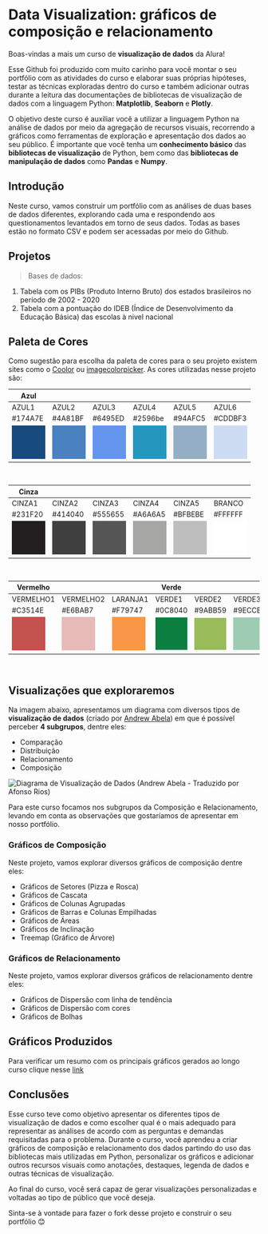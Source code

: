 # Data Visualization: gráficos de composição e relacionamento

Boas-vindas a mais um curso de **visualização de dados** da Alura! 

Esse Github foi produzido com muito carinho para você montar o seu portfólio com as atividades do curso e elaborar suas próprias hipóteses, testar as técnicas exploradas dentro do curso e também adicionar outras durante a leitura das documentações de bibliotecas de visualização de dados com a linguagem Python: **Matplotlib**, **Seaborn** e **Plotly**.

O objetivo deste curso é auxiliar você a utilizar a linguagem Python na análise de dados por meio da agregação de recursos visuais, recorrendo a gráficos como ferramentas de exploração e apresentação dos dados ao seu público. É importante que você tenha um **conhecimento básico** das **bibliotecas de visualização** de Python, bem como das **bibliotecas de manipulação de dados** como **Pandas** e **Numpy**.

## Introdução

Neste curso, vamos construir um portfólio com as análises de duas bases de dados diferentes, explorando cada uma e respondendo aos questionamentos levantados em torno de seus dados. Todas as bases estão no formato CSV e podem ser acessadas por meio do Github.

## Projetos

> Bases de dados:

<ol> 
  <li> Tabela com os PIBs (Produto Interno Bruto) dos estados brasileiros no período de 2002 - 2020</li>
  <li> Tabela com a pontuação do IDEB (Índice de Desenvolvimento da Educação Básica) das escolas à nivel nacional</li>
</ol>

## Paleta de Cores

Como sugestão para escolha da paleta de cores para o seu projeto existem sites como o [Coolor](https://coolors.co/palettes/trending) ou [imagecolorpicker](https://imagecolorpicker.com/).
As cores utilizadas nesse projeto são: 

|Azul||||||
|------|------|------|------|------|------|
| AZUL1 |AZUL2 |AZUL3 |AZUL4 |AZUL5 |AZUL6 |
|#174A7E | #4A81BF | #6495ED| #2596be | #94AFC5 | #CDDBF3 |
|![adicionar desc](https://github.com/afonsosr2/dataviz-graficos-composicao-relacionamento/blob/main/imagens/paleta_cores/AZUL1.png?raw=true)|![adicionar desc](https://github.com/afonsosr2/dataviz-graficos-composicao-relacionamento/blob/main/imagens/paleta_cores/AZUL2.png?raw=true)|![adicionar desc](https://github.com/afonsosr2/dataviz-graficos-composicao-relacionamento/blob/main/imagens/paleta_cores/AZUL3.png?raw=true)|![adicionar desc](https://github.com/afonsosr2/dataviz-graficos-composicao-relacionamento/blob/main/imagens/paleta_cores/AZUL4.png?raw=true)|![adicionar desc](https://github.com/afonsosr2/dataviz-graficos-composicao-relacionamento/blob/main/imagens/paleta_cores/AZUL5.png?raw=true)|![adicionar desc](https://github.com/afonsosr2/dataviz-graficos-composicao-relacionamento/blob/main/imagens/paleta_cores/AZUL6.png?raw=true) |

&nbsp;

|Cinza||||||
|------|------|------|------|------|------|
| CINZA1 |CINZA2 |CINZA3 |CINZA4 |CINZA5|BRANCO|
|#231F20 | #414040| #555655 | #A6A6A5| #BFBEBE |#FFFFFF|
| ![adicionar desc](https://github.com/afonsosr2/dataviz-graficos-composicao-relacionamento/blob/main/imagens/paleta_cores/CINZA1.png?raw=true)  |![adicionar desc](https://github.com/afonsosr2/dataviz-graficos-composicao-relacionamento/blob/main/imagens/paleta_cores/CINZA2.png?raw=true) |![adicionar desc](https://github.com/afonsosr2/dataviz-graficos-composicao-relacionamento/blob/main/imagens/paleta_cores/CINZA3.png?raw=true) |![adicionar desc](https://github.com/afonsosr2/dataviz-graficos-composicao-relacionamento/blob/main/imagens/paleta_cores/CINZA4.png?raw=true) |![adicionar desc](https://github.com/afonsosr2/dataviz-graficos-composicao-relacionamento/blob/main/imagens/paleta_cores/CINZA5.png?raw=true)|![adicionar desc](https://github.com/afonsosr2/dataviz-graficos-composicao-relacionamento/blob/main/imagens/paleta_cores/BRANCO.png?raw=true)|

&nbsp;

|Vermelho|||Verde|||
|------|------|------|------|------|------|
| VERMELHO1 |VERMELHO2 |LARANJA1 | VERDE1 |VERDE2 | VERDE3 |
|#C3514E | #E6BAB7 | #F79747|#0C8040 | #9ABB59 |#9ECCB3|
| ![adicionar desc](https://github.com/afonsosr2/dataviz-graficos-composicao-relacionamento/blob/main/imagens/paleta_cores/VERMELHO1.png?raw=true) |![adicionar desc](https://github.com/afonsosr2/dataviz-graficos-composicao-relacionamento/blob/main/imagens/paleta_cores/VERMELHO2.png?raw=true)|![adicionar desc](https://github.com/afonsosr2/dataviz-graficos-composicao-relacionamento/blob/main/imagens/paleta_cores/LARANJA1.png?raw=true)| ![adicionar desc](https://github.com/afonsosr2/dataviz-graficos-composicao-relacionamento/blob/main/imagens/paleta_cores/VERDE1.png?raw=true) |![adicionar desc](https://github.com/afonsosr2/dataviz-graficos-composicao-relacionamento/blob/main/imagens/paleta_cores/VERDE2.png?raw=true)|![adicionar desc](https://github.com/afonsosr2/dataviz-graficos-composicao-relacionamento/blob/main/imagens/paleta_cores/VERDE3.png?raw=true)|

&nbsp;

## Visualizações que exploraremos

Na imagem abaixo, apresentamos um diagrama com diversos tipos de **visualização de dados** (criado por [Andrew Abela](https://extremepresentation.com/wp-content/uploads/choosing-a-good-chart-09-1.pdf)) em que é possível perceber **4 subgrupos**, dentre eles:

- Comparação
- Distribuição
- Relacionamento
- Composição

![Diagrama de Visualização de Dados (Andrew Abela - Traduzido por Afonso Rios)](https://github.com/afonsosr2/dataviz-graficos-composicao-relacionamento/blob/main/imagens/Tipos_Graficos/Diagrama%20de%20Visualiza%C3%A7%C3%A3o%20de%20Dados%20(Andrew%20Abela%20-%20Traduzido%20por%20Afonso%20Rios).png)

Para este curso focamos nos subgrupos da Composição e Relacionamento, levando em conta as observações que gostaríamos de apresentar em nosso portfólio.

### Gráficos de Composição

Neste projeto, vamos explorar diversos gráficos de composição dentre eles:

- Gráficos de Setores (Pizza e Rosca)
- Gráficos de Cascata
- Gráficos de Colunas Agrupadas
- Gráficos de Barras e Colunas Empilhadas
- Gráficos de Áreas
- Gráficos de Inclinação
- Treemap (Gráfico de Árvore)

### Gráficos de Relacionamento

Neste projeto, vamos explorar diversos gráficos de relacionamento dentre eles:

- Gráficos de Dispersão com linha de tendência
- Gráficos de Dispersão com cores
- Gráficos de Bolhas

## Gráficos Produzidos

Para verificar um resumo com os principais gráficos gerados ao longo curso clique nesse [link](https://github.com/afonsosr2/dataviz-graficos-composicao-relacionamento/blob/main/Data_Visualization_gr%C3%A1ficos_de_composi%C3%A7%C3%A3o_e_relacionamento_(gr%C3%A1ficos_produzidos).ipynb)

## Conclusões

Esse curso teve como objetivo apresentar os diferentes tipos de visualização de dados e como escolher qual é o mais adequado para representar as análises de acordo com as perguntas e demandas requisitadas para o problema. Durante o curso, você aprendeu a criar gráficos de composição e relacionamento dos dados partindo do uso das bibliotecas mais utilizadas em Python, personalizar os gráficos e adicionar outros recursos visuais como anotações, destaques, legenda de dados e outras técnicas de visualização. 

Ao final do curso, você será capaz de gerar visualizações personalizadas e voltadas ao tipo de público que você deseja.	

Sinta-se à vontade para fazer o fork desse projeto e construir o seu portfólio 😊
